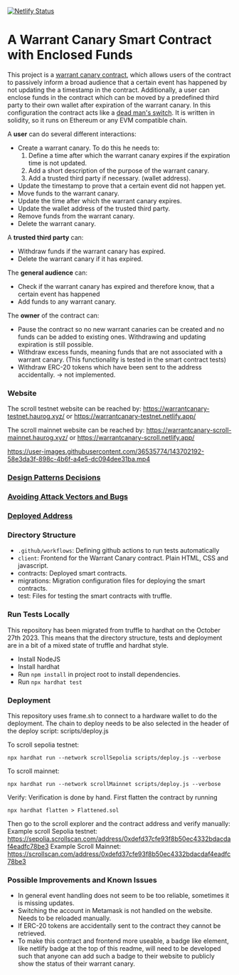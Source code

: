 [![Netlify Status](https://api.netlify.com/api/v1/badges/5561d0b9-0edc-4994-afea-e8013861e87f/deploy-status)](https://app.netlify.com/sites/warrantcanary/deploys)

# A Warrant Canary Smart Contract with Enclosed Funds

This project is a [warrant canary contract](https://en.wikipedia.org/wiki/Warrant_canary), which allows users of the contract to passively inform a broad audience that a certain event has happened by not updating the a timestamp in the contract. Additionally, a user can enclose funds in the contract which can be moved by a predefined third party to their own wallet after expiration of the warrant canary. In this configuration the contract acts like a [dead man's switch](https://en.wikipedia.org/wiki/Dead_man%27s_switch). It is written in solidity, so it runs on Ethereum or any EVM compatible chain.

A **user** can do several different interactions:

* Create a warrant canary. To do this he needs to:
  1. Define a time after which the warrant canary expires if the expiration time is not updated.
  2. Add a short description of the purpose of the warrant canary.
  3. Add a trusted third party if necessary. (wallet address).
* Update the timestamp to prove that a certain event did not happen yet.
* Move funds to the warrant canary.
* Update the time after which the warrant canary expires.
* Update the wallet address of the trusted third party.
* Remove funds from the warrant canary.
* Delete the warrant canary.

A **trusted third party** can:
* Withdraw funds if the warrant canary has expired.
* Delete the warrant canary if it has expired.

The **general audience** can:
* Check if the warrant canary has expired and therefore know, that a certain event has happened
* Add funds to any warrant canary.

The **owner** of the contract can:
* Pause the contract so no new warrant canaries can be created and no funds can be added to existing ones. Withdrawing and updating expiration is still possible.
* Withdraw excess funds, meaning funds that are not associated with a warrant canary. (This functionality is tested in the smart contract tests)
* Withdraw ERC-20 tokens which have been sent to the address accidentally. -> not implemented.


### Website

The scroll testnet website can be reached by: https://warrantcanary-testnet.haurog.xyz/ or https://warrantcanary-testnet.netlify.app/

The scroll mainnet website can be reached by: https://warrantcanary-scroll-mainnet.haurog.xyz/ or https://warrantcanary-scroll.netlify.app/



https://user-images.githubusercontent.com/36535774/143702192-58e3da3f-898c-4b6f-a4e5-dc094dee31ba.mp4



### [Design Patterns Decisions](design_pattern_decisions.md)

### [Avoiding Attack Vectors and Bugs](avoiding_common_attacks.md)

### [Deployed Address](deployed_address.txt)

### Directory Structure

* `.github/workflows`: Defining github actions to run tests automatically
* `client`: Frontend for the Warrant Canary contract. Plain HTML, CSS and javascript.
* contracts: Deployed smart contracts.
* migrations: Migration configuration files for deploying the smart contracts.
* test: Files for testing the smart contracts with truffle.


### Run Tests Locally

This repository has been migrated from truffle to hardhat on the October 27th 2023. This means that the directory structure, tests and deployment are in a bit of a mixed state of truffle and hardhat style.

* Install NodeJS
* Install hardhat
* Run `npm install` in project root to install dependencies.
* Run `npx hardhat test`

### Deployment
This repository uses frame.sh to connect to a hardware wallet to do the deployment. The chain to deploy needs to be also selected in the header of the deploy script: scripts/deploy.js

To scroll sepolia testnet:
```
npx hardhat run --network scrollSepolia scripts/deploy.js --verbose
```
To scroll mainnet:
```
npx hardhat run --network scrollMainnet scripts/deploy.js --verbose
```

Verify:
Verification is done by hand. First flatten the contract by running
```
npx hardhat flatten > Flattened.sol
```
Then go to the scroll explorer and the contract address and verify manually:
Example scroll Sepolia testnet: https://sepolia.scrollscan.com/address/0xdefd37cfe93f8b50ec4332bdacdaf4eadfc78be3
Example Scroll Mainnet: https://scrollscan.com/address/0xdefd37cfe93f8b50ec4332bdacdaf4eadfc78be3

### Possible Improvements and Known Issues

* In general event handling does not seem to be too reliable, sometimes it is missing updates.
* Switching the account in Metamask is not handled on the website. Needs to be reloaded manually.
* If ERC-20 tokens are accidentally sent to the contract they cannot be retrieved.
* To make this contract and frontend more useable, a badge like element, like netlify badge at the top of this readme, will need to be developed such that anyone can add such a badge to their website to publicly show the status of their warrant canary.


